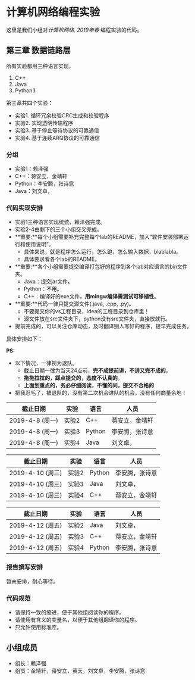 # 计算机网络编程实验

这里是我们小组对*计算机网络, 2019年春* 编程实验的代码。

## 第三章 数据链路层

所有实验都用三种语言实现，

1. C++
2. Java
3. Python3

第三章共四个实验：

- 实验1. 循环冗余校验CRC生成和校验程序
- 实验2. 实现透明传输程序
- 实验3. 基于停止等待协议的可靠通信
- 实验4. 基于连续ARQ协议的可靠通信

### 分组

- 实验1：赖泽强
- C++：蒋安立，金靖轩
- Python：李安腾，张诗意
- Java：刘文卓，

### 代码实现安排

- 实验1三种语言实现统统，赖泽强完成。
- 实验2-4由剩下的三个小组交叉完成。
- **重要:**每个小组需要补充完整每个lab的README，加入"软件安装部署运行和使用说明”。
  - 具体来说，就是程序怎么运行，怎么跑，怎么输入数据，blablabla。
  - 具体要求看各个lab的README。
- **重要:**各个小组需要提交编译打包好的程序到各个lab对应语言的bin文件夹。
  - Java：提交jar文件。
  - Python：不用。
  - C++：编译好的exe文件，**用mingw编译需测试可移植性**。
- **重要:**代码一律只提交源文件(.java, .cpp, .py)。
  - 不要提交你的vs工程目录，idea的工程目录到仓库里！
  - 源文件放在src文件夹下，python没有src文件夹，直接放就行。
- 提前完成的，可以关注仓库动态，及时翻译别人写好的程序，提早完成任务。

具体安排如下：

**PS:** 

- 以下情况，一律视为退队。
  - 截止日期一律为当天24点前，**完不成提前讲，不讲又完不成的**。
  - **拖拖拉拉的，踩点提交的，态度不认真的**。
  - **上面划重点的，务必仔细阅读，不懂的问，提交不合格的**
- 把我忍毛了，被退队的，没有第二次机会进队的机会，没有任何商量余地！

| 截止日期        | 实验  | 语言   | 人员           |
| --------------- | ----- | ------ | -------------- |
| 2019-4-8 (周一) | 实验2 | C++    | 蒋安立，金靖轩 |
| 2019-4-8 (周一) | 实验3 | Python | 李安腾，张诗意 |
| 2019-4-8 (周一) | 实验4 | Java   | 刘文卓，       |

| 截止日期         | 实验  | 语言   | 人员           |
| ---------------- | ----- | ------ | -------------- |
| 2019-4-10 (周三) | 实验2 | Python | 李安腾，张诗意 |
| 2019-4-10 (周三) | 实验3 | Java   | 刘文卓，       |
| 2019-4-10 (周三) | 实验4 | C++    | 蒋安立，金靖轩 |

| 截止日期         | 实验  | 语言   | 人员           |
| ---------------- | ----- | ------ | -------------- |
| 2019-4-12 (周五) | 实验2 | Java   | 刘文卓，       |
| 2019-4-12 (周五) | 实验3 | C++    | 蒋安立，金靖轩 |
| 2019-4-12 (周五) | 实验4 | Python | 李安腾，张诗意 |

### 报告撰写安排

暂未安排，耐心等待。

### 代码规范

- 请保持一致的缩进，便于其他组阅读你的程序。
- 请使用有含义的变量名，以便于其他组翻译你的程序。
- 只允许使用标准库。

## 小组成员

- 组长：赖泽强
- 组员：金靖轩，蒋安立，黄天，刘文卓，李安腾，张诗意
